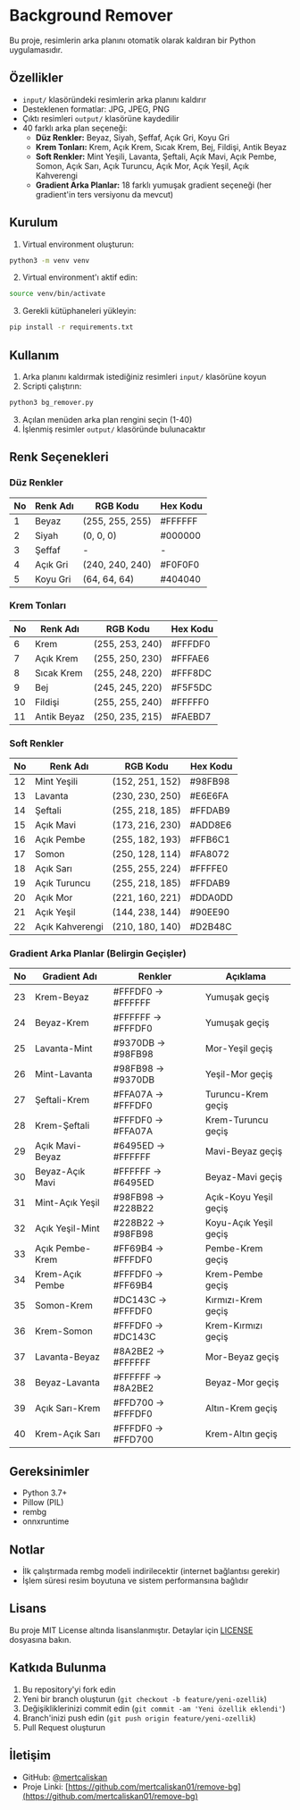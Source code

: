 # Background Remover

Bu proje, resimlerin arka planını otomatik olarak kaldıran bir Python uygulamasıdır.

## Özellikler

- `input/` klasöründeki resimlerin arka planını kaldırır
- Desteklenen formatlar: JPG, JPEG, PNG
- Çıktı resimleri `output/` klasörüne kaydedilir
- 40 farklı arka plan seçeneği:
  - **Düz Renkler:** Beyaz, Siyah, Şeffaf, Açık Gri, Koyu Gri
  - **Krem Tonları:** Krem, Açık Krem, Sıcak Krem, Bej, Fildişi, Antik Beyaz
  - **Soft Renkler:** Mint Yeşili, Lavanta, Şeftali, Açık Mavi, Açık Pembe, Somon, Açık Sarı, Açık Turuncu, Açık Mor, Açık Yeşil, Açık Kahverengi
  - **Gradient Arka Planlar:** 18 farklı yumuşak gradient seçeneği (her gradient'in ters versiyonu da mevcut)

## Kurulum

1. Virtual environment oluşturun:
```bash
python3 -m venv venv
```

2. Virtual environment'ı aktif edin:
```bash
source venv/bin/activate
```

3. Gerekli kütüphaneleri yükleyin:
```bash
pip install -r requirements.txt
```

## Kullanım

1. Arka planını kaldırmak istediğiniz resimleri `input/` klasörüne koyun
2. Scripti çalıştırın:
```bash
python3 bg_remover.py
```
3. Açılan menüden arka plan rengini seçin (1-40)
4. İşlenmiş resimler `output/` klasöründe bulunacaktır

## Renk Seçenekleri

### Düz Renkler
| No | Renk Adı | RGB Kodu | Hex Kodu |
|----|----------|----------|----------|
| 1 | Beyaz | (255, 255, 255) | #FFFFFF |
| 2 | Siyah | (0, 0, 0) | #000000 |
| 3 | Şeffaf | - | - |
| 4 | Açık Gri | (240, 240, 240) | #F0F0F0 |
| 5 | Koyu Gri | (64, 64, 64) | #404040 |

### Krem Tonları
| No | Renk Adı | RGB Kodu | Hex Kodu |
|----|----------|----------|----------|
| 6 | Krem | (255, 253, 240) | #FFFDF0 |
| 7 | Açık Krem | (255, 250, 230) | #FFFAE6 |
| 8 | Sıcak Krem | (255, 248, 220) | #FFF8DC |
| 9 | Bej | (245, 245, 220) | #F5F5DC |
| 10 | Fildişi | (255, 255, 240) | #FFFFF0 |
| 11 | Antik Beyaz | (250, 235, 215) | #FAEBD7 |

### Soft Renkler
| No | Renk Adı | RGB Kodu | Hex Kodu |
|----|----------|----------|----------|
| 12 | Mint Yeşili | (152, 251, 152) | #98FB98 |
| 13 | Lavanta | (230, 230, 250) | #E6E6FA |
| 14 | Şeftali | (255, 218, 185) | #FFDAB9 |
| 15 | Açık Mavi | (173, 216, 230) | #ADD8E6 |
| 16 | Açık Pembe | (255, 182, 193) | #FFB6C1 |
| 17 | Somon | (250, 128, 114) | #FA8072 |
| 18 | Açık Sarı | (255, 255, 224) | #FFFFE0 |
| 19 | Açık Turuncu | (255, 218, 185) | #FFDAB9 |
| 20 | Açık Mor | (221, 160, 221) | #DDA0DD |
| 21 | Açık Yeşil | (144, 238, 144) | #90EE90 |
| 22 | Açık Kahverengi | (210, 180, 140) | #D2B48C |

### Gradient Arka Planlar (Belirgin Geçişler)
| No | Gradient Adı | Renkler | Açıklama |
|----|--------------|---------|----------|
| 23 | Krem-Beyaz | #FFFDF0 → #FFFFFF | Yumuşak geçiş |
| 24 | Beyaz-Krem | #FFFFFF → #FFFDF0 | Yumuşak geçiş |
| 25 | Lavanta-Mint | #9370DB → #98FB98 | Mor-Yeşil geçiş |
| 26 | Mint-Lavanta | #98FB98 → #9370DB | Yeşil-Mor geçiş |
| 27 | Şeftali-Krem | #FFA07A → #FFFDF0 | Turuncu-Krem geçiş |
| 28 | Krem-Şeftali | #FFFDF0 → #FFA07A | Krem-Turuncu geçiş |
| 29 | Açık Mavi-Beyaz | #6495ED → #FFFFFF | Mavi-Beyaz geçiş |
| 30 | Beyaz-Açık Mavi | #FFFFFF → #6495ED | Beyaz-Mavi geçiş |
| 31 | Mint-Açık Yeşil | #98FB98 → #228B22 | Açık-Koyu Yeşil geçiş |
| 32 | Açık Yeşil-Mint | #228B22 → #98FB98 | Koyu-Açık Yeşil geçiş |
| 33 | Açık Pembe-Krem | #FF69B4 → #FFFDF0 | Pembe-Krem geçiş |
| 34 | Krem-Açık Pembe | #FFFDF0 → #FF69B4 | Krem-Pembe geçiş |
| 35 | Somon-Krem | #DC143C → #FFFDF0 | Kırmızı-Krem geçiş |
| 36 | Krem-Somon | #FFFDF0 → #DC143C | Krem-Kırmızı geçiş |
| 37 | Lavanta-Beyaz | #8A2BE2 → #FFFFFF | Mor-Beyaz geçiş |
| 38 | Beyaz-Lavanta | #FFFFFF → #8A2BE2 | Beyaz-Mor geçiş |
| 39 | Açık Sarı-Krem | #FFD700 → #FFFDF0 | Altın-Krem geçiş |
| 40 | Krem-Açık Sarı | #FFFDF0 → #FFD700 | Krem-Altın geçiş |

## Gereksinimler

- Python 3.7+
- Pillow (PIL)
- rembg
- onnxruntime

## Notlar

- İlk çalıştırmada rembg modeli indirilecektir (internet bağlantısı gerekir)
- İşlem süresi resim boyutuna ve sistem performansına bağlıdır

## Lisans

Bu proje MIT License altında lisanslanmıştır. Detaylar için [LICENSE](LICENSE) dosyasına bakın.

## Katkıda Bulunma

1. Bu repository'yi fork edin
2. Yeni bir branch oluşturun (`git checkout -b feature/yeni-ozellik`)
3. Değişikliklerinizi commit edin (`git commit -am 'Yeni özellik eklendi'`)
4. Branch'inizi push edin (`git push origin feature/yeni-ozellik`)
5. Pull Request oluşturun

## İletişim

- GitHub: [@mertcaliskan](https://github.com/mertcaliskan01)
- Proje Linki: [https://github.com/mertcaliskan01/remove-bg](https://github.com/mertcaliskan01/remove-bg) 